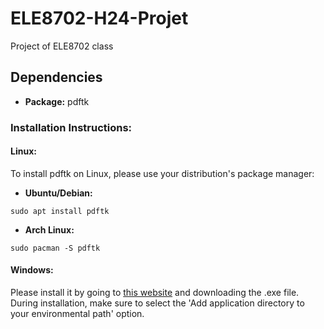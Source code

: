 # ELE8702-H24-Projet
Project of ELE8702 class 


## Dependencies

- **Package:** pdftk

### Installation Instructions:

#### Linux:
To install pdftk on Linux, please use your distribution's package manager:

- **Ubuntu/Debian:**

```
sudo apt install pdftk
```
- **Arch Linux:**
```
sudo pacman -S pdftk
```  

#### Windows:
Please install it by going to [this website](https://www.pdflabs.com/tools/pdftk-the-pdf-toolkit/) and downloading the .exe file. During installation, make sure to select the 'Add application directory to your environmental path' option.
